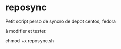 # reposync
Petit script perso de syncro de depot centos, fedora

à modifier et tester.

chmod +x reposync.sh


